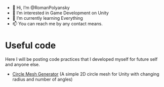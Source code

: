 - 👋 Hi, I’m @RomanPolyansky
- 👀 I’m interested in Game Development on Unity
- 🌱 I’m currently learning Everything
- 📫 You can reach me by any contact means.

# Useful code
Here I will be posting code practices that I developed myself for future self and anyone else.
* [Circle Mesh Generator](https://github.com/RomanPolyansky/RomanPolyansky/blob/main/CircleMesh.cs) (A simple 2D circle mesh for Unity with changing radius and number of angles)


<!---
RomanPolyansky/RomanPolyansky is a ✨ special ✨ repository because its `README.md` (this file) appears on your GitHub profile.
You can click the Preview link to take a look at your changes.
--->
